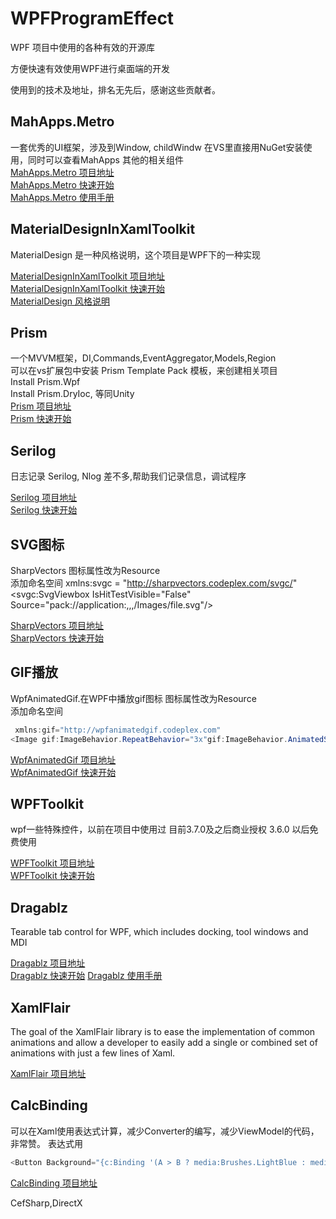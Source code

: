 # WPFProgramEffect

WPF 项目中使用的各种有效的开源库

方便快速有效使用WPF进行桌面端的开发

使用到的技术及地址，排名无先后，感谢这些贡献者。

## MahApps.Metro

一套优秀的UI框架，涉及到Window, childWindw
 在VS里直接用NuGet安装使用，同时可以查看MahApps 其他的相关组件  
[MahApps.Metro 项目地址](https://github.com/MahApps/MahApps.Metro)  
[MahApps.Metro 快速开始](https://mahapps.com/docs/guides/quick-start)  
[MahApps.Metro 使用手册](https://mahapps.com/docs/controls/HamburgerMenu)  

## MaterialDesignInXamlToolkit

MaterialDesign 是一种风格说明，这个项目是WPF下的一种实现

[MaterialDesignInXamlToolkit 项目地址](https://github.com/MaterialDesignInXAML/MaterialDesignInXamlToolkit)  
[MaterialDesignInXamlToolkit 快速开始](https://github.com/MaterialDesignInXAML/MaterialDesignInXamlToolkit/wiki/Super-Quick-Start)  
[MaterialDesign 风格说明](https://material.io/design)  

## Prism

一个MVVM框架，DI,Commands,EventAggregator,Models,Region  
可以在vs扩展包中安装 Prism Template Pack 模板，来创建相关项目  
Install Prism.Wpf  
Install Prism.DryIoc, 等同Unity  
[Prism 项目地址](https://github.com/PrismLibrary/Prism)  
[Prism 快速开始](https://prismlibrary.com/docs/)

## Serilog  

日志记录 Serilog, Nlog 差不多,帮助我们记录信息，调试程序

[Serilog 项目地址](https://github.com/serilog/serilog)  
[Serilog 快速开始](https://github.com/serilog/serilog/wiki/Getting-Started)

## SVG图标  

SharpVectors
图标属性改为Resource  
添加命名空间 xmlns:svgc = "http://sharpvectors.codeplex.com/svgc/"  
<svgc:SvgViewbox IsHitTestVisible="False"  Source="pack://application:,,,/Images/file.svg"/>  

[SharpVectors 项目地址](https://github.com/ElinamLLC/SharpVectors)  
[SharpVectors 快速开始](https://elinamllc.github.io/SharpVectors/articles/getting_started.html)  

## GIF播放  

WpfAnimatedGif.在WPF中播放gif图标
图标属性改为Resource  
添加命名空间

```c#
 xmlns:gif="http://wpfanimatedgif.codeplex.com"  
<Image gif:ImageBehavior.RepeatBehavior="3x"gif:ImageBehavior.AnimatedSource="Images/animated.gif" />    
```

[WpfAnimatedGif 项目地址](https://github.com/XamlAnimatedGif/WpfAnimatedGif)  
[WpfAnimatedGif 快速开始](https://github.com/XamlAnimatedGif/WpfAnimatedGif)

## WPFToolkit  

wpf一些特殊控件，以前在项目中使用过
目前3.7.0及之后商业授权
3.6.0 以后免费使用

[WPFToolkit 项目地址](https://github.com/xceedsoftware/wpftoolkit/tree/3.6.0)  
[WPFToolkit 快速开始](https://github.com/xceedsoftware/wpftoolkit/wiki)

## Dragablz  

Tearable tab control for WPF, which includes docking, tool windows and MDI

[Dragablz 项目地址](https://github.com/ButchersBoy/Dragablz)  
[Dragablz 快速开始](https://dragablz.net/2014/11/18/getting-started-with-dragablz-tabablzcontrol/)
[Dragablz 使用手册](https://dragablz.net/)


## XamlFlair  

The goal of the XamlFlair library is to ease the implementation of common animations and allow a developer to easily add a single or combined set of animations with just a few lines of Xaml.

[XamlFlair 项目地址](https://github.com/XamlFlair/XamlFlair)  


## CalcBinding  

可以在Xaml使用表达式计算，减少Converter的编写，减少ViewModel的代码，非常赞。
表达式用  

``` C#
<Button Background="{c:Binding '(A > B ? media:Brushes.LightBlue : media:Brushes.White)'}"/>
```

[CalcBinding 项目地址](https://github.com/Alex141/CalcBinding)  


CefSharp,DirectX